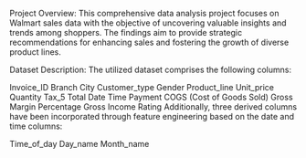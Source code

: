 Project Overview:
This comprehensive data analysis project focuses on Walmart sales data with the objective of uncovering valuable insights and trends among shoppers. The findings aim to provide strategic recommendations for enhancing sales and fostering the growth of diverse product lines.

Dataset Description:
The utilized dataset comprises the following columns:

Invoice_ID
Branch
City
Customer_type
Gender
Product_line
Unit_price
Quantity
Tax_5
Total
Date
Time
Payment
COGS (Cost of Goods Sold)
Gross Margin Percentage
Gross Income
Rating
Additionally, three derived columns have been incorporated through feature engineering based on the date and time columns:

Time_of_day
Day_name
Month_name
